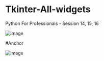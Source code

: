 # Tkinter-All-widgets
Python For Professionals - Session 14, 15, 16

![image](https://user-images.githubusercontent.com/54935867/141552604-779df359-e064-48e5-907b-9fd7e62cc65d.png)

#Anchor

![image](https://user-images.githubusercontent.com/54935867/141551279-2c59b08c-66b9-4e56-b8ee-db7b56eb11c3.png)
